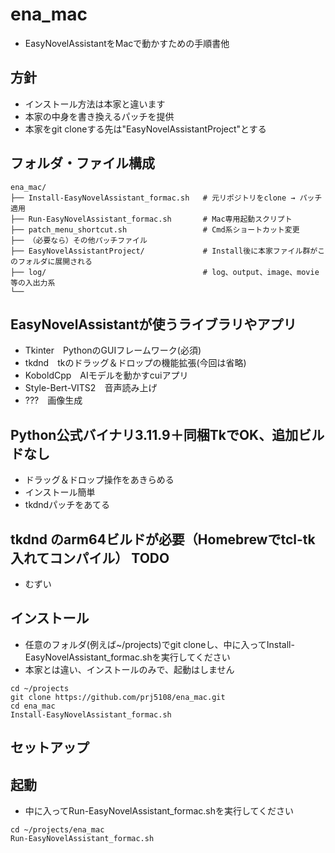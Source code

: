 # ena_mac
- EasyNovelAssistantをMacで動かすための手順書他

## 方針
- インストール方法は本家と違います
- 本家の中身を書き換えるパッチを提供
- 本家をgit cloneする先は"EasyNovelAssistantProject"とする

## フォルダ・ファイル構成
```
ena_mac/
├── Install-EasyNovelAssistant_formac.sh   # 元リポジトリをclone → パッチ適用
├── Run-EasyNovelAssistant_formac.sh       # Mac専用起動スクリプト
├── patch_menu_shortcut.sh                 # Cmd系ショートカット変更
├── （必要なら）その他パッチファイル
├── EasyNovelAssistantProject/             # Install後に本家ファイル群がこのフォルダに展開される
├── log/                                   # log、output、image、movie等の入出力系
└── 
```

## EasyNovelAssistantが使うライブラリやアプリ
- Tkinter　PythonのGUIフレームワーク(必須)
- tkdnd　tkのドラッグ＆ドロップの機能拡張(今回は省略)
- KoboldCpp　AIモデルを動かすcuiアプリ
- Style-Bert-VITS2　音声読み上げ
- ???　画像生成

## Python公式バイナリ3.11.9＋同梱TkでOK、追加ビルドなし
- ドラッグ＆ドロップ操作をあきらめる
- インストール簡単
- tkdndパッチをあてる

## tkdnd のarm64ビルドが必要（Homebrewでtcl-tk入れてコンパイル） TODO
- むずい



## インストール
- 任意のフォルダ(例えば~/projects)でgit cloneし、中に入ってInstall-EasyNovelAssistant_formac.shを実行してください
- 本家とは違い、インストールのみで、起動はしません
```
cd ~/projects
git clone https://github.com/prj5108/ena_mac.git
cd ena_mac
Install-EasyNovelAssistant_formac.sh
```

## セットアップ





## 起動
- 中に入ってRun-EasyNovelAssistant_formac.shを実行してください
```
cd ~/projects/ena_mac
Run-EasyNovelAssistant_formac.sh
```






